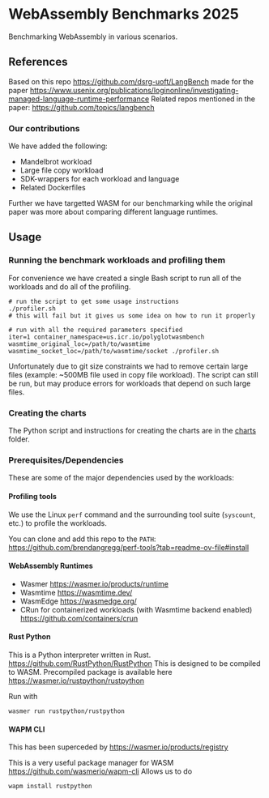 # WebAssembly Benchmarks 2025

Benchmarking WebAssembly in various scenarios.

## References

Based on this repo https://github.com/dsrg-uoft/LangBench made for the paper https://www.usenix.org/publications/loginonline/investigating-managed-language-runtime-performance
Related repos mentioned in the paper: https://github.com/topics/langbench

### Our contributions

We have added the following:
- Mandelbrot workload
- Large file copy workload
- SDK-wrappers for each workload and language
- Related Dockerfiles

Further we have targetted WASM for our benchmarking while the original paper was more about comparing different language runtimes.

## Usage

### Running the benchmark workloads and profiling them

For convenience we have created a single Bash script to run all of the workloads and do all of the profiling.

```shell
# run the script to get some usage instructions
./profiler.sh
# this will fail but it gives us some idea on how to run it properly

# run with all the required parameters specified
iter=1 container_namespace=us.icr.io/polyglotwasmbench wasmtime_original_loc=/path/to/wasmtime wasmtime_socket_loc=/path/to/wasmtime/socket ./profiler.sh
```

Unfortunately due to git size constraints we had to remove certain large files (example: ~500MB file used in copy file workload).
The script can still be run, but may produce errors for workloads that depend on such large files.

### Creating the charts

The Python script and instructions for creating the charts are in the [charts](./charts/) folder.

### Prerequisites/Dependencies

These are some of the major dependencies used by the workloads:

#### Profiling tools

We use the Linux `perf` command and the surrounding tool suite (`syscount`, etc.) to profile the workloads.

You can clone and add this repo to the `PATH`: https://github.com/brendangregg/perf-tools?tab=readme-ov-file#install

#### WebAssembly Runtimes

- Wasmer https://wasmer.io/products/runtime
- Wasmtime https://wasmtime.dev/
- WasmEdge https://wasmedge.org/
- CRun for containerized workloads (with Wasmtime backend enabled) https://github.com/containers/crun

#### Rust Python

This is a Python interpreter written in Rust. https://github.com/RustPython/RustPython
This is designed to be compiled to WASM. Precompiled package is available here https://wasmer.io/rustpython/rustpython

Run with
```shell
wasmer run rustpython/rustpython
```

#### WAPM CLI

This has been superceded by https://wasmer.io/products/registry

This is a very useful package manager for WASM https://github.com/wasmerio/wapm-cli
Allows us to do
```shell
wapm install rustpython
```
